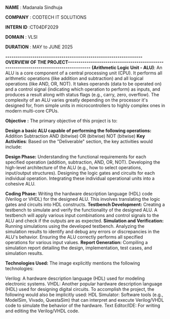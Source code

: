 **NAME** : Madanala Sindhuja


**COMPANY** : CODTECH IT SOLUTIONS


**INTERN ID** :CT04DF2029


**DOMAIN** : VLSI


**DURATION** : MAY to JUNE 2025




**------------------------------------------------------------------OVERVIEW OF THE PROJECT---------------------------------------------------------------------------------------**
**(Arithmetic Logic Unit - ALU)**: An ALU is a core component of a central processing unit (CPU). It performs all arithmetic operations (like addition and subtraction) and all logical operations (like AND, OR, NOT). It takes operands (data to be operated on) and a control signal (indicating which operation to perform) as inputs, and produces a result along with status flags (e.g., carry, zero, overflow). The complexity of an ALU varies greatly depending on the processor it's designed for, from simple units in microcontrollers to highly complex ones in modern multi-core CPUs.

**Objective** **:** The primary objective of this project is to:

**Design a basic ALU capable of performing the following operations:**
Addition
Subtraction
AND (bitwise)
OR (bitwise)
NOT (bitwise)
**Key Activities**: Based on the "Deliverable" section, the key activities would include:

**Design Phase:**
Understanding the functional requirements for each specified operation (addition, subtraction, AND, OR, NOT).
Developing the high-level architecture of the ALU (e.g., how to select operations, input/output structures).
Designing the logic gates and circuits for each individual operation.
Integrating these individual operational units into a cohesive ALU.

**Coding Phase:**
Writing the hardware description language (HDL) code (Verilog or VHDL) for the designed ALU. This involves translating the logic gates and circuits into HDL constructs.
**Testbench Development:**
Creating a testbench to simulate and verify the functionality of the designed ALU. A testbench will apply various input combinations and control signals to the ALU and check if the outputs are as expected.
**Simulation and Verification:**
Running simulations using the developed testbench.
Analyzing the simulation results to identify and debug any errors or discrepancies in the ALU's behavior.
Ensuring the ALU correctly performs all specified operations for various input values.
**Report Generation:**
Compiling a simulation report detailing the design, implementation, test cases, and simulation results.

**Technologies Used:**
The image explicitly mentions the following technologies:

Verilog: A hardware description language (HDL) used for modeling electronic systems.
VHDL: Another popular hardware description language (HDL) used for designing digital circuits. To accomplish the project, the following would also be implicitly used:
HDL Simulator: Software tools (e.g., ModelSim, Vivado, QuestaSim) that can interpret and execute Verilog/VHDL code to simulate the behavior of the hardware.
Text Editor/IDE: For writing and editing the Verilog/VHDL code.
